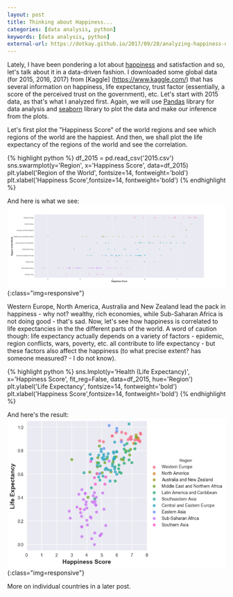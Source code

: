 ```yaml
---
layout: post
title: Thinking about Happiness...
categories: [data analysis, python]
keywords: [data analysis, python]
external-url: https://dotkay.github.io/2017/09/28/analyzing-happiness-data
---
```


Lately, I have been pondering a lot about [happiness](https://www.ted.com/talks/matthieu_ricard_on_the_habits_of_happiness) and satisfaction and so, let's talk about it in a data-driven fashion. I downloaded some global data (for 2015, 2016, 2017) from [Kaggle] (https://www.kaggle.com/) that has several information on happiness, life expectancy, trust factor (essentially, a score of the perceived trust on the government), etc. Let's start with 2015 data, as that's what I analyzed first. Again, we will use [Pandas](https://pandas.pydata.org/) library for data analysis and [seaborn](https://seaborn.pydata.org/) library to plot the data and make our inference from the plots.

Let's first plot the "Happiness Score" of the world regions and see which regions of the world are the happiest. And then, we shall plot the life expectancy of the regions of the world and see the correlation.

{% highlight python %}
df_2015 = pd.read_csv('2015.csv')
sns.swarmplot(y='Region', x='Happiness Score', data=df_2015)
plt.ylabel('Region of the World', fontsize=14, fontweight='bold')
plt.xlabel('Happiness Score',fontsize=14, fontweight='bold')
{% endhighlight %}

And here is what we see:
<br>
![Happiness Scores - Regions of the World (2015)](/assets/images/data_science/happiness_world_regions.png){:class="img=responsive"}

Western Europe, North America, Australia and New Zealand lead the pack in happiness - why not? wealthy, rich economies, while Sub-Saharan Africa is not doing good - that's sad. Now, let's see how happiness is correlated to life expectancies in the the different parts of the world. A word of caution though: life expectancy actually depends on a variety of factors - epidemic, region conflicts, wars, poverty, etc. all contribute to life expectancy - but these factors also affect the happiness (to what precise extent? has someone measured? - I do not know).

{% highlight python %}
sns.lmplot(y='Health (Life Expectancy)', x='Happiness Score', 
           fit_reg=False, data=df_2015, hue='Region')
plt.ylabel('Life Expectancy', fontsize=14, fontweight='bold')
plt.xlabel('Happiness Score',fontsize=14, fontweight='bold')
{% endhighlight %}

And here's the result: 
<br>
![Happiness Scores and Life Expectancy (2015)](/assets/images/data_science/happiness_vs_life_expectancy.png){:class="img=responsive"}

More on individual countries in a later post.